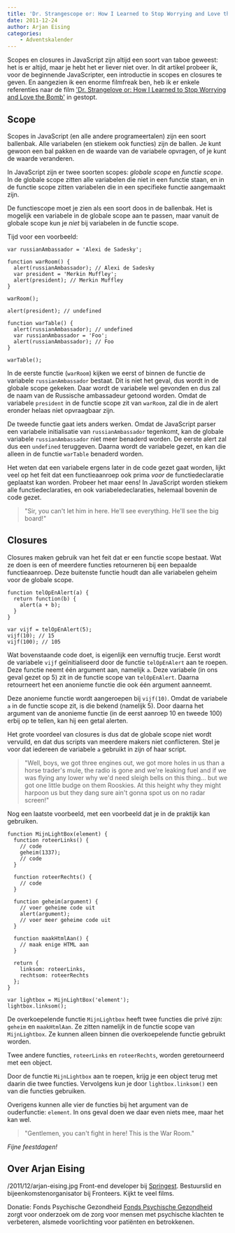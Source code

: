 ```yaml
---
title: 'Dr. Strangescope or: How I Learned to Stop Worrying and Love the Closure'
date: 2011-12-24
author: Arjan Eising
categories:
    - Adventskalender
---
```


Scopes en closures in JavaScript zijn altijd een soort van taboe geweest: het is er altijd, maar je hebt het er liever niet over. In dit artikel probeer ik, voor de beginnende JavaScripter, een introductie in scopes en closures te geven. En aangezien ik een enorme filmfreak ben, heb ik er enkele referenties naar de film ['Dr. Strangelove or: How I Learned to Stop Worrying and Love the Bomb'](http://www.imdb.com/title/tt0057012/) in gestopt.

## Scope

Scopes in JavaScript (en alle andere programeertalen) zijn een soort ballenbak. Alle variabelen (en stiekem ook functies) zijn de ballen. Je kunt gewoon een bal pakken en de waarde van de variabele opvragen, of je kunt de waarde veranderen.

In JavaScript zijn er twee soorten scopes: _globale scope_ en _functie scope_. In de globale scope zitten alle variabelen die niet in een functie staan, en in de functie scope zitten variabelen die in een specifieke functie aangemaakt zijn.

De functiescope moet je zien als een soort doos in de ballenbak. Het is mogelijk een variabele in de globale scope aan te passen, maar vanuit de globale scope kun je _niet_ bij variabelen in de functie scope.

Tijd voor een voorbeeld:

```
var russianAmbassador = 'Alexi de Sadesky';

function warRoom() {
  alert(russianAmbassador); // Alexi de Sadesky
  var president = 'Merkin Muffley';
  alert(president); // Merkin Muffley
}

warRoom();

alert(president); // undefined

function warTable() {
  alert(russianAmbassador); // undefined
  var russianAmbassador = 'Foo';
  alert(russianAmbassador); // Foo
}

warTable();
```

In de eerste functie (`warRoom`) kijken we eerst of binnen de functie de variabele `russianAmbassador` bestaat. Dit is niet het geval, dus wordt in de globale scope gekeken. Daar wordt de variabele wel gevonden en dus zal de naam van de Russische ambassadeur getoond worden. Omdat de variabele `president` in de functie scope zit van `warRoom`, zal die in de alert eronder helaas niet opvraagbaar zijn.

De tweede functie gaat iets anders werken. Omdat de JavaScript parser een variabele initialisatie van `russianAmbassador` tegenkomt, kan de globale variabele `russianAmbassador` niet meer benaderd worden. De eerste alert zal dus een `undefined` teruggeven. Daarna wordt de variabele gezet, en kan die alleen in de functie `warTable` benaderd worden.

Het weten dat een variabele ergens later in de code gezet gaat worden, lijkt veel op het feit dat een functieaanroep ook prima _voor_ de functiedeclaratie geplaatst kan worden. Probeer het maar eens! In JavaScript worden stiekem alle functiedeclaraties, en ook variabeledeclaraties, helemaal bovenin de code gezet.

> "Sir, you can't let him in here. He'll see everything. He'll see the big board!"

## Closures

Closures maken gebruik van het feit dat er een functie scope bestaat. Wat ze doen is een of meerdere functies retourneren bij een bepaalde functieaanroep. Deze buitenste functie houdt dan alle variabelen geheim voor de globale scope.

```
function telOpEnAlert(a) {
  return function(b) {
    alert(a + b);
  }
}

var vijf = telOpEnAlert(5);
vijf(10); // 15
vijf(100); // 105
```

Wat bovenstaande code doet, is eigenlijk een vernuftig trucje. Eerst wordt de variabele `vijf` geïnitialiseerd door de functie `telOpEnAlert` aan te roepen. Deze functie neemt één argument aan, namelijk `a`. Deze variabele (in ons geval gezet op 5) zit in de functie scope van `telOpEnAlert`. Daarna retourneert het een anonieme functie die ook één argument aanneemt.

Deze anonieme functie wordt aangeroepen bij `vijf(10)`. Omdat de variabele `a` in de functie scope zit, is die bekend (namelijk 5). Door daarna het argument van de anonieme functie (in de eerst aanroep 10 en tweede 100) erbij op te tellen, kan hij een getal alerten.

Het grote voordeel van closures is dus dat de globale scope niet wordt vervuild, en dat dus scripts van meerdere makers niet conflicteren. Stel je voor dat iedereen de variabele `a` gebruikt in zijn of haar script.

> "Well, boys, we got three engines out, we got more holes in us than a horse trader's mule, the radio is gone and we're leaking fuel and if we was flying any lower why we'd need sleigh bells on this thing... but we got one little budge on them Rooskies. At this height why they might harpoon us but they dang sure ain't gonna spot us on no radar screen!"

Nog een laatste voorbeeld, met een voorbeeld dat je in de praktijk kan gebruiken.

```
function MijnLightBox(element) {
  function roteerLinks() {
    // code
    geheim(1337);
    // code
  }

  function roteerRechts() {
    // code
  }

  function geheim(argument) {
    // voer geheime code uit
    alert(argument);
    // voer meer geheime code uit
  }

  function maakHtmlAan() {
    // maak enige HTML aan
  }

  return {
    linksom: roteerLinks,
    rechtsom: roteerRechts
  };
}

var lightbox = MijnLightBox('element');
lightbox.linksom();
```

De overkoepelende functie `MijnLightbox` heeft twee functies die privé zijn: `geheim` en `maakHtmlAan`. Ze zitten namelijk in de functie scope van `MijnLightbox`. Ze kunnen alleen binnen die overkoepelende functie gebruikt worden.

Twee andere functies, `roteerLinks` en `roteerRechts`, worden geretourneerd met een object.

Door de functie `MijnLightbox` aan te roepen, krijg je een object terug met daarin die twee functies. Vervolgens kun je door `lightbox.linksom()` een van die functies gebruiken.

Overigens kunnen alle vier de functies bij het argument van de ouderfunctie: `element`. In ons geval doen we daar even niets mee, maar het kan wel.

> "Gentlemen, you can't fight in here! This is the War Room."

_Fijne feestdagen!_

## Over Arjan Eising

/2011/12/arjan-eising.jpg
Front-end developer bij [Springest](http://www.springest.nl). Bestuurslid en bijeenkomstenorganisator bij Fronteers. Kijkt te veel films.

Donatie: Fonds Psychische Gezondheid
[Fonds Psychische Gezondheid](http://www.psychischegezondheid.nl/) zorgt voor onderzoek om de zorg voor mensen met psychische klachten te verbeteren, alsmede voorlichting voor patiënten en betrokkenen.
